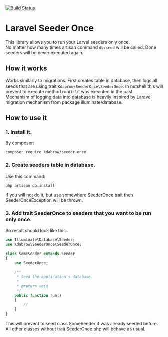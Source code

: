 [![Build Status](https://travis-ci.com/karoldabro/seeder-once.svg?branch=master)](https://travis-ci.com/karoldabro/seeder-once)
# Laravel Seeder Once
This library allows you to run your Larvel seeders only once. <br> No matter how many times artisan command `db:seed` will be called. Done seeders will be never executed again.

## How it works
Works similarly to migrations. First creates table in database, then logs all seeds that are using trait `Kdabrow\SeederOnce\SeederOnce`. In nutshell this will prevent to execute method run() if it was executed in the past. <br> Mechanism of logging data into database is heavily inspired by Laravel migration mechanism from package illuminate/database.

## How to use it

### 1. Install it. 
By composer:
```bash
composer require kdabrow/seeder-once
```

### 2. Create seeders table in database. 
Use this command:
``` bash
php artisan db:install
```
If you will not do it, but use somewhere SeederOnce trait then SeederOnceException will be thrown.

### 3. Add trait SeederOnce to seeders that you want to be run only once. 
So result should look like this:
```php
use Illuminate\Database\Seeder;
use Kdabrow\SeederOnce\SeederOnce;

class SomeSeeder extends Seeder
{
    use SeederOnce;

    /**
     * Seed the application's database.
     *
     * @return void
     */
    public function run()
    {
        //
    }
}
```
This will prevent to seed class SomeSeeder if was already seeded before. All other classes without trait SeederOnce.php will behave as usual.
